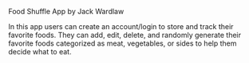 Food Shuffle App by Jack Wardlaw

In this app users can create an account/login to store and track their favorite foods. They can add, edit, delete, and randomly generate their favorite foods categorized as meat, vegetables, or sides to help them decide what to eat.
